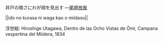 井戸の暗さにわが顔を見出す
—[尾崎放哉](https://ja.wikipedia.org/wiki/尾崎放哉)

||ido no kurasa ni waga kao o miidasu||

浮世絵: Hiroshige Utagawa, Dentro de las Ocho Vistas de Ōmi, Campana vespertina del Miidera, 1834